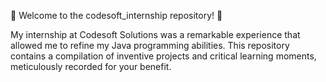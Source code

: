 🚀 Welcome to the codesoft_internship repository! 🚀

My internship at Codesoft Solutions was a remarkable experience that allowed me to refine my Java programming abilities. This repository contains a compilation of inventive projects and critical learning moments, meticulously recorded for your benefit.


